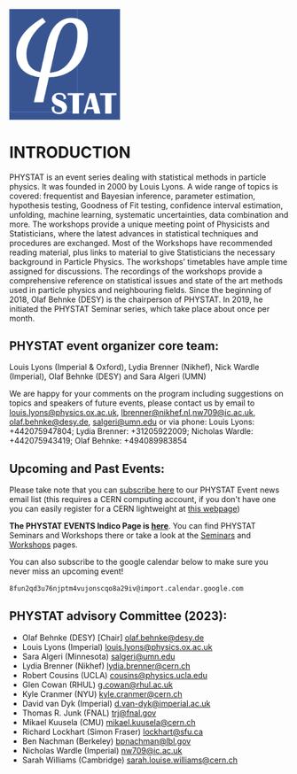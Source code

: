 <img src="phystatlogo.png" style="width: 200px">

# INTRODUCTION

PHYSTAT is an event series dealing with statistical methods in particle physics. It was founded in 2000 by Louis Lyons.
A wide range of topics is covered: frequentist and Bayesian inference, parameter estimation, hypothesis testing,
Goodness of Fit testing, confidence interval estimation, unfolding, machine learning, systematic uncertainties,
data combination and more. The workshops provide a unique meeting point of Physicists and Statisticians,
where the latest advances in statistical techniques and procedures are exchanged. Most of the Workshops have recommended
reading material, plus links to material to give Statisticians the necessary background in Particle Physics.
The workshops’ timetables have ample time assigned for discussions.  The recordings of the workshops provide a
comprehensive reference on statistical issues and state of the art methods used in particle physics and neighbouring fields.
Since the beginning of 2018, Olaf Behnke (DESY) is the chairperson of PHYSTAT.  In 2019, he initiated the PHYSTAT Seminar series, 
which take place about once per month.

## PHYSTAT event organizer core team:
Louis Lyons (Imperial & Oxford), Lydia Brenner (Nikhef),  Nick Wardle (Imperial), Olaf Behnke (DESY) and Sara Algeri (UMN)

We are happy for your comments on the program including suggestions on topics and speakers of future events, please contact us by email to
[louis.lyons@physics.ox.ac.uk](mailto:louis.lyons@physics.ox.ac.uk), [lbrenner@nikhef.nl](mailto:lbrenner@nikhef.nl),[nw709@ic.ac.uk](mailto:nw709@ic.ac.uk), [olaf.behnke@desy.de](mailto:olaf.behnke@desy.de), [salgeri@umn.edu](mailto:salgeri@umn.edu)
or via phone:
Louis Lyons: +442075947804; Lydia Brenner: +31205922009; Nicholas Wardle: +442075943419; Olaf Behnke: +494089983854 


## Upcoming and Past Events:
Please take note that you can [subscribe here](https://e-groups.cern.ch/e-groups/EgroupsSubscription.do?egroupName=phystat-events) to our PHYSTAT Event news email list
(this requires a CERN computing account, if you don't have one you can easily register for a CERN lightweight at [this webpage](https://account.cern.ch/account/Externals/RegisterAccount.aspx))

**The PHYSTAT EVENTS Indico Page is [here](https://indico.cern.ch/category/10790/)**. You can find PHYSTAT Seminars and Workshops there or take a look at the [Seminars](https://phystat.github.io/Website/seminars/#phystat-seminars) and [Workshops](https://phystat.github.io/Website/workshops/#phystat-workshops) pages. 

You can also subscribe to the google calendar below to make sure you never miss an upcoming event! 

```bash
8fun2qd3u76njptm4vujonscqo8a29iv@import.calendar.google.com
```

## PHYSTAT advisory Committee (2023):

   * Olaf Behnke (DESY) [Chair] [olaf.behnke@desy.de](mailto:olaf.behnke@desy.de)
   * Louis Lyons (Imperial) [louis.lyons@physics.ox.ac.uk](mailto:louis.lyons@physics.ox.ac.uk)
   * Sara Algeri (Minnesota) [salgeri@umn.edu](mailto:salgeri@umn.edu)
   * Lydia Brenner (Nikhef) [lydia.brenner@cern.ch](mailto:lydia.brenner@cern.ch)
   * Robert Cousins (UCLA) [cousins@physics.ucla.edu](mailto:cousins@physics.ucla.edu)
   * Glen Cowan (RHUL) [g.cowan@rhul.ac.uk](mailto:g.cowan@rhul.ac.uk)
   * Kyle Cranmer (NYU)  [kyle.cranmer@cern.ch](mailto:kyle.cranmer@cern.ch)
   * David van Dyk (Imperial) [d.van-dyk@imperial.ac.uk](mailto:d.van-dyk@imperial.ac.uk)
   * Thomas R. Junk (FNAL) [trj@fnal.gov](mailto:trj@fnal.gov)
   * Mikael Kuusela (CMU) [mikael.kuusela@cern.ch](mailto:mikael.kuusela@cern.ch)
   * Richard Lockhart (Simon Fraser) [lockhart@sfu.ca](mailto:lockhart@sfu.ca)
   * Ben Nachman (Berkeley) [bpnachman@lbl.gov](mailto:bpnachman@lbl.gov)
   * Nicholas Wardle (Imperial) [nw709@ic.ac.uk](mailto:nw709@ic.ac.uk)
   * Sarah Williams (Cambridge) [sarah.louise.williams@cern.ch](mailto:sarah.louise.williams@cern.ch)
